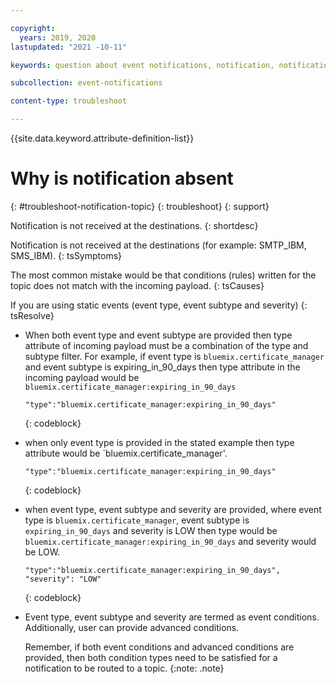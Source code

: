 ```yaml
---

copyright:
  years: 2019, 2020
lastupdated: "2021 -10-11"

keywords: question about event notifications, notification, notifications

subcollection: event-notifications

content-type: troubleshoot

---
```



{{site.data.keyword.attribute-definition-list}}


# Why is notification absent 
{: #troubleshoot-notification-topic}
{: troubleshoot}
{: support}

Notification is not received at the destinations.
{: shortdesc}

Notification is not received at the destinations (for example: SMTP_IBM, SMS_IBM).
{: tsSymptoms}

The most common mistake would be that conditions (rules) written for the topic does not match with the incoming payload.
{: tsCauses}

If you are using static events (event type, event subtype and severity)
{: tsResolve}
- When both event type and event subtype are provided then type attribute of incoming payload must be a combination of the type and subtype filter. For example, if event type is `bluemix.certificate_manager` and event subtype is expiring_in_90_days then type attribute in the incoming payload would be `bluemix.certificate_manager:expiring_in_90_days`

  ```
  "type":"bluemix.certificate_manager:expiring_in_90_days"
  ```
  {: codeblock}

- when only event type is provided in the stated example then type attribute would be `bluemix.certificate_manager'.

  ```
  "type":"bluemix.certificate_manager:expiring_in_90_days"
  ```
  {: codeblock}

- when event type, event subtype and severity are provided, where event type is `bluemix.certificate_manager`, event subtype is `expiring_in_90_days` and severity is LOW then type would be
`bluemix.certificate_manager:expiring_in_90_days` and severity would be LOW.

  ```
  "type":"bluemix.certificate_manager:expiring_in_90_days",
  "severity": "LOW"
  ```
  {: codeblock}

- Event type, event subtype and severity are termed as event conditions. Additionally, user can provide advanced conditions.

  Remember, if both event conditions and advanced conditions are provided, then both condition types need to be satisfied for a notification to be routed to a topic.
  {:note: .note}






